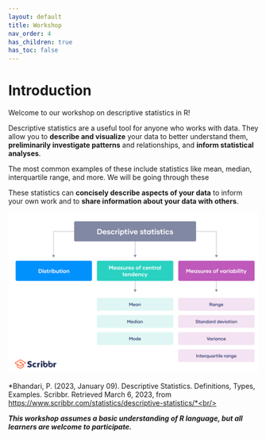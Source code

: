 ```yaml
---
layout: default
title: Workshop 
nav_order: 4
has_children: true
has_toc: false
---
```


# Introduction

Welcome to our workshop on descriptive statistics in R!

Descriptive statistics are a useful tool for anyone who works with data. They allow you to **describe and visualize** your data to better understand them, **preliminarily investigate patterns** and relationships, and **inform statistical analyses**. 

The most common examples of these include statistics like mean, median, interquartile range, and more. We will be going through these 

These statistics can **concisely describe aspects of your data** to inform your own work and to **share information about your data with others**. 

![types of descriptive statistics](content/images/chart.png)<br/>

*Bhandari, P. (2023, January 09). Descriptive Statistics. Definitions, Types, Examples. Scribbr. Retrieved March 6, 2023, from https://www.scribbr.com/statistics/descriptive-statistics/*<br/>

***This workshop assumes a basic understanding of R language, but all learners are welcome to participate.***